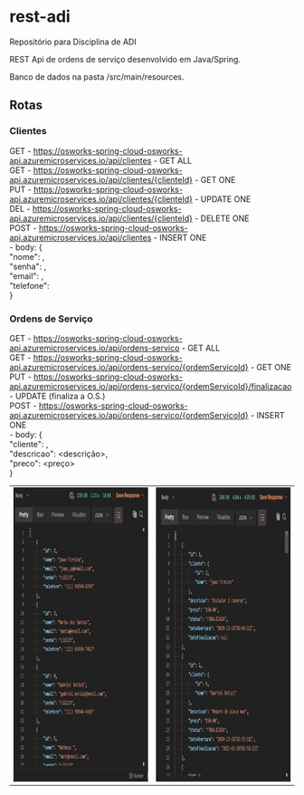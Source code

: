 # rest-adi
Repositório para Disciplina de ADI 

REST Api de ordens de serviço desenvolvido em Java/Spring.

Banco de dados na pasta /src/main/resources.

## Rotas

### Clientes
GET - https://osworks-spring-cloud-osworks-api.azuremicroservices.io/api/clientes - GET ALL </br>
GET - https://osworks-spring-cloud-osworks-api.azuremicroservices.io/api/clientes/{clienteId} - GET ONE </br>
PUT - https://osworks-spring-cloud-osworks-api.azuremicroservices.io/api/clientes/{clienteId} - UPDATE ONE </br>
DEL - https://osworks-spring-cloud-osworks-api.azuremicroservices.io/api/clientes/{clienteId} - DELETE ONE </br>
POST - https://osworks-spring-cloud-osworks-api.azuremicroservices.io/api/clientes - INSERT ONE </br>
     - body: { </br>
                "nome": <nome>, </br>
                "senha": <senha>, </br>
                "email": <email>, </br>
                "telefone": <telefone> </br>
            } </br>

### Ordens de Serviço
GET -   https://osworks-spring-cloud-osworks-api.azuremicroservices.io/api/ordens-servico - GET ALL </br>
GET -   https://osworks-spring-cloud-osworks-api.azuremicroservices.io/api/ordens-servico/{ordemServicoId} - GET ONE </br>
PUT -   https://osworks-spring-cloud-osworks-api.azuremicroservices.io/api/ordens-servico/{ordemServicoId}/finalizacao - UPDATE (finaliza a O.S.) </br>
POST -  https://osworks-spring-cloud-osworks-api.azuremicroservices.io/api/ordens-servico/{ordemServicoId} - INSERT ONE </br>
     -  body: { </br>
                "cliente": <clienteID>, </br>
                "descricao": <descrição>, </br>
                "preco": <preço> </br>
              } </br>
  
<table>
  <tr>
    <td><img src="assets/clientes.jpg" width=500 height=520></td>
    <td><img src="assets/ordens-servico.jpg" width=500 height=520></td>
  </tr>
 </table>
